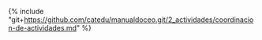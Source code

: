 {% include "git+https://github.com/catedu/manualdoceo.git/2_actividades/coordinacion-de-actividades.md" %}